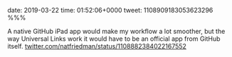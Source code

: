 date: 2019-03-22
time: 01:52:06+0000
tweet: 1108909183053623296
%%%

A native GitHub iPad app would make my workflow a lot smoother, but the way Universal Links work it would have to be an official app from GitHub itself. [twitter.com/natfriedman/status/1108882384022167552](https://twitter.com/natfriedman/status/1108882384022167552)
